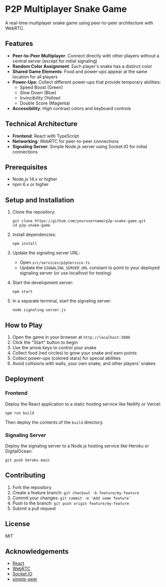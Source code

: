 # P2P Multiplayer Snake Game

A real-time multiplayer snake game using peer-to-peer architecture with WebRTC.

## Features

- **Peer-to-Peer Multiplayer**: Connect directly with other players without a central server (except for initial signaling)
- **Random Color Assignment**: Each player's snake has a distinct color
- **Shared Game Elements**: Food and power-ups appear at the same location for all players
- **Power-Ups**: Collect different power-ups that provide temporary abilities:
  - Speed Boost (Green)
  - Slow Down (Blue)
  - Invincibility (Yellow)
  - Double Score (Magenta)
- **Accessibility**: High contrast colors and keyboard controls

## Technical Architecture

- **Frontend**: React with TypeScript
- **Networking**: WebRTC for peer-to-peer connections
- **Signaling Server**: Simple Node.js server using Socket.IO for initial connections

## Prerequisites

- Node.js 14.x or higher
- npm 6.x or higher

## Setup and Installation

1. Clone the repository:
   ```
   git clone https://github.com/yourusername/p2p-snake-game.git
   cd p2p-snake-game
   ```

2. Install dependencies:
   ```
   npm install
   ```

3. Update the signaling server URL:
   - Open `src/services/p2pService.ts`
   - Update the `SIGNALING_SERVER_URL` constant to point to your deployed signaling server (or use localhost for testing)

4. Start the development server:
   ```
   npm start
   ```

5. In a separate terminal, start the signaling server:
   ```
   node signaling-server.js
   ```

## How to Play

1. Open the game in your browser at `http://localhost:3000`
2. Click the "Start" button to begin
3. Use the arrow keys to control your snake
4. Collect food (red circles) to grow your snake and earn points
5. Collect power-ups (colored stars) for special abilities
6. Avoid collisions with walls, your own snake, and other players' snakes

## Deployment

### Frontend

Deploy the React application to a static hosting service like Netlify or Vercel:

```
npm run build
```

Then deploy the contents of the `build` directory.

### Signaling Server

Deploy the signaling server to a Node.js hosting service like Heroku or DigitalOcean:

```
git push heroku main
```

## Contributing

1. Fork the repository
2. Create a feature branch: `git checkout -b feature/my-feature`
3. Commit your changes: `git commit -m 'Add some feature'`
4. Push to the branch: `git push origin feature/my-feature`
5. Submit a pull request

## License

MIT

## Acknowledgements

- [React](https://reactjs.org/)
- [WebRTC](https://webrtc.org/)
- [Socket.IO](https://socket.io/)
- [simple-peer](https://github.com/feross/simple-peer) 